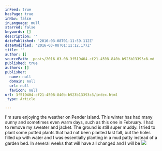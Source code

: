 ```yaml
---
inFeed: true
hasPage: true
inNav: false
inLanguage: null
starred: false
keywords: []
description: ''
datePublished: '2016-03-08T01:11:59.112Z'
dateModified: '2016-03-08T01:11:12.177Z'
title: ''
author: []
sourcePath: _posts/2016-03-08-3f519404-cf21-4508-840b-b923b13393c8.md
published: true
authors: []
publisher:
  name: null
  domain: null
  url: null
  favicon: null
url: 3f519404-cf21-4508-840b-b923b13393c8/index.html
_type: Article

---
```

I'm sure enjoying the weather on Pender Island. This winter has had many sunny and sometimes even warm days, such as this one in February. I had to remove my sweater and jacket. The ground is still super muddy. I tried to plant some potted plants that had not been planted last fall, but the holes filled up with water and I was essentially planting in a mud patty instead of a garden bed. In several weeks that will have all changed and I will be ![](https://the-grid-user-content.s3-us-west-2.amazonaws.com/41f82971-1d73-4cb8-bcf3-cb9c57285013.jpg)